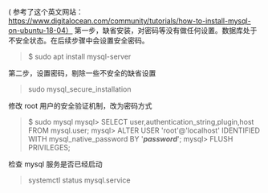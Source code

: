 ( 参考了这个英文网站：https://www.digitalocean.com/community/tutorials/how-to-install-mysql-on-ubuntu-18-04）
第一步，缺省安装，对密码等没有做任何设置。数据库处于不安全状态。在后续步骤中会设置安全密码。

> $     sudo apt install mysql-server

第二步，设置密码，剔除一些不安全的缺省设置

> sudo mysql_secure_installation

修改 root 用户的安全验证机制，改为密码方式
> $ sudo mysql
> mysql>  SELECT user,authentication_string,plugin,host FROM mysql.user;
> mysql> ALTER USER 'root'@'localhost' IDENTIFIED WITH mysql_native_password BY '***password***';
> mysql> FLUSH PRIVILEGES;

检查 mysql 服务是否已经启动

> 
> systemctl status mysql.service
